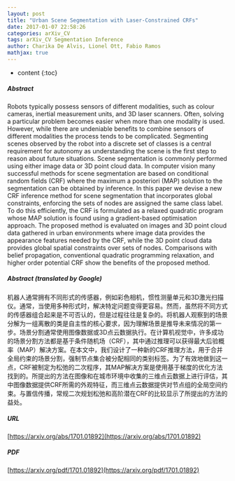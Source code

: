 ```yaml
---
layout: post
title: "Urban Scene Segmentation with Laser-Constrained CRFs"
date: 2017-01-07 22:58:26
categories: arXiv_CV
tags: arXiv_CV Segmentation Inference
author: Charika De Alvis, Lionel Ott, Fabio Ramos
mathjax: true
---
```


* content
{:toc}

##### Abstract
Robots typically possess sensors of different modalities, such as colour cameras, inertial measurement units, and 3D laser scanners. Often, solving a particular problem becomes easier when more than one modality is used. However, while there are undeniable benefits to combine sensors of different modalities the process tends to be complicated. Segmenting scenes observed by the robot into a discrete set of classes is a central requirement for autonomy as understanding the scene is the first step to reason about future situations. Scene segmentation is commonly performed using either image data or 3D point cloud data. In computer vision many successful methods for scene segmentation are based on conditional random fields (CRF) where the maximum a posteriori (MAP) solution to the segmentation can be obtained by inference. In this paper we devise a new CRF inference method for scene segmentation that incorporates global constraints, enforcing the sets of nodes are assigned the same class label. To do this efficiently, the CRF is formulated as a relaxed quadratic program whose MAP solution is found using a gradient-based optimisation approach. The proposed method is evaluated on images and 3D point cloud data gathered in urban environments where image data provides the appearance features needed by the CRF, while the 3D point cloud data provides global spatial constraints over sets of nodes. Comparisons with belief propagation, conventional quadratic programming relaxation, and higher order potential CRF show the benefits of the proposed method.

##### Abstract (translated by Google)
机器人通常拥有不同形式的传感器，例如彩色相机，惯性测量单元和3D激光扫描仪。通常，当使用多种形式时，解决特定问题变得更容易。然而，虽然将不同方式的传感器组合起来是不可否认的，但是过程往往是复杂的。将机器人观察到的场景分解为一组离散的类是自主性的核心要求，因为理解场景是推导未来情况的第一步。场景分割通常使用图像数据或3D点云数据执行。在计算机视觉中，许多成功的场景分割方法都是基于条件随机场（CRF），其中通过推理可以获得最大后验概率（MAP）解决方案。在本文中，我们设计了一种新的CRF推理方法，用于合并全局约束的场景分割，强制节点集合被分配相同的类别标签。为了有效地做到这一点，CRF被制定为松弛的二次程序，其MAP解决方案是使用基于梯度的优化方法找到的。所提出的方法在图像和在城市环境中收集的三维点云数据上进行评估，其中图像数据提供CRF所需的外观特征，而三维点云数据提供对节点组的全局空间约束。与置信传播，常规二次规划松弛和高阶潜在CRF的比较显示了所提出的方法的益处。

##### URL
[https://arxiv.org/abs/1701.01892](https://arxiv.org/abs/1701.01892)

##### PDF
[https://arxiv.org/pdf/1701.01892](https://arxiv.org/pdf/1701.01892)


